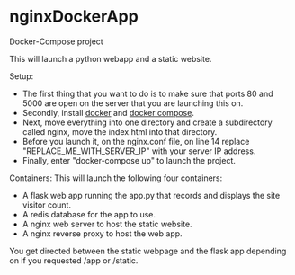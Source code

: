 # nginxDockerApp
Docker-Compose project

This will launch a python webapp and a static website.

Setup:
- The first thing that you want to do is to make sure that ports 80 and 5000 are open on the server that you are launching this on. 
- Secondly, install [docker](https://docs.docker.com/get-docker/) and [docker compose](https://docs.docker.com/compose/install/).
- Next, move everything into one directory and create a subdirectory called nginx, move the index.html into that directory. 
- Before you launch it, on the nginx.conf file, on line 14 replace "REPLACE_ME_WITH_SERVER_IP" with your server IP address.
- Finally, enter "docker-compose up" to launch the project.

Containers:
This will launch the following four containers: 
- A flask web app running the app.py that records and displays the site visitor count.
- A redis database for the app to use.
- A nginx web server to host the static website.
- A nginx reverse proxy to host the web app.

You get directed between the static webpage and the flask app depending on if you requested /app or /static.
